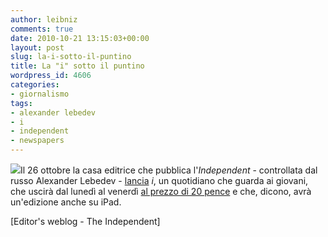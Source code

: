 ```yaml
---
author: leibniz
comments: true
date: 2010-10-21 13:15:03+00:00
layout: post
slug: la-i-sotto-il-puntino
title: La "i" sotto il puntino
wordpress_id: 4606
categories:
- giornalismo
tags:
- alexander lebedev
- i
- independent
- newspapers
---
```


![](http://www.independent.co.uk/multimedia/dynamic/00478/MONDAY-18_10_10_478226s.jpg)Il 26 ottobre la casa editrice che pubblica l'_Independent_ - controllata dal russo Alexander Lebedev - [lancia](http://www.sfnblog.com/launches_and_closures/2010/10/independent_to_launch_uks_first_concise.php) _i_, un quotidiano che guarda ai giovani, che uscirà dal lunedì al venerdì [al prezzo di 20 pence](http://www.independent.co.uk/news/media/press/the-independent-launches-iii-2109899.html) e che, dicono, avrà un'edizione anche su iPad.

[Editor's weblog - The Independent]
